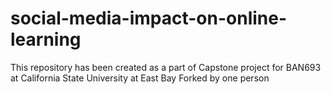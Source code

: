 # social-media-impact-on-online-learning
This repository has been created as a part of Capstone project for BAN693 at California State University at East Bay
Forked by one person
